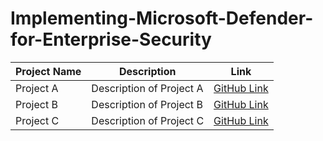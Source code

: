 # Implementing-Microsoft-Defender-for-Enterprise-Security


| Project Name | Description | Link |
|--------------|-------------|------|
| Project A    | Description of Project A | [GitHub Link](https://github.com/yourusername/projectA) |
| Project B    | Description of Project B | [GitHub Link](https://github.com/yourusername/projectB) |
| Project C    | Description of Project C | [GitHub Link](https://github.com/yourusername/projectC) |

